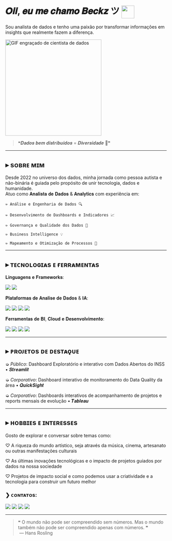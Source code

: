 # 𝑶𝒊𝒊, 𝒆𝒖 𝒎𝒆 𝒄𝒉𝒂𝒎𝒐 𝑩𝒆𝒄𝒌𝒛 ツ  <img src="https://media1.giphy.com/media/v1.Y2lkPTc5MGI3NjExdzRnZ2I1eThjcGk4cnE3ejNpd3NnaTExc3MzeTRqN2xwZXF0OWlseiZlcD12MV9pbnRlcm5hbF9naWZfYnlfaWQmY3Q9Zw/tHIRLHtNwxpjIFqPdV/giphy.gif" width="40" style="vertical-align:middle" />  

Sou analista de dados e tenho uma paixão por transformar informações em insights que realmente fazem a diferença.

<img src="https://media3.giphy.com/media/v1.Y2lkPTc5MGI3NjExZmRqODRydTQwcnY0ODlkajJ1OWoxejdlcDIxMnFtN2JxdGs3MWNkbCZlcD12MV9pbnRlcm5hbF9naWZfYnlfaWQmY3Q9Zw/UEGwYCVTBFa9tJEf66/giphy.gif" width="300" alt="GIF engraçado de cientista de dados">

> ❝𝑫𝒂𝒅𝒐𝒔 𝒃𝒆𝒎 𝒅𝒊𝒔𝒕𝒓𝒊𝒃𝒖𝒊𝒅𝒐𝒔 = 𝑫𝒊𝒗𝒆𝒓𝒔𝒊𝒅𝒂𝒅𝒆 🌈❞

---

## ▸ sᴏʙʀᴇ ᴍɪᴍ

Desde 2022 no universo dos dados, minha jornada como pessoa autista e não-binária é guiada pelo propósito de unir tecnologia, dados e humanidade.  
Atuo como 𝐀𝐧𝐚𝐥𝐢𝐬𝐭𝐚 𝐝𝐞 𝐃𝐚𝐝𝐨𝐬 & 𝐀𝐧𝐚𝐥𝐲𝐭𝐢𝐜𝐬 com experiência em:

    ➭ Análise e Engenharia de Dados 🔍

    ➭ Desenvolvimento de Dashboards e Indicadores 📈

    ➭ Governança e Qualidade dos Dados 🚩

    ➭ Business Intelligence 💡

    ➭ Mapeamento e Otimização de Processos 🚀

---

## ▸ ᴛᴇᴄɴᴏʟᴏɢɪᴀs ᴇ ғᴇʀʀᴀᴍᴇɴᴛᴀs

𝐋𝐢𝐧𝐠𝐮𝐚𝐠𝐞𝐧𝐬 𝐞 𝐅𝐫𝐚𝐦𝐞𝐰𝐨𝐫𝐤𝐬:

<img src="https://img.shields.io/badge/Python-3776AB?style=for-the-badge&logo=python&logoColor=white"/> <img src="https://img.shields.io/badge/Streamlit-FF4B4B?style=for-the-badge&logo=streamlit&logoColor=white"/>

𝐏𝐥𝐚𝐭𝐚𝐟𝐨𝐫𝐦𝐚𝐬 𝐝𝐞 𝐀𝐧𝐚𝐥𝐢𝐬𝐞 𝐝𝐞 𝐃𝐚𝐝𝐨𝐬 & 𝐈𝐀:

<img src="https://img.shields.io/badge/Jupyter-F37626?style=for-the-badge&logo=jupyter&logoColor=white"/> <img src="https://img.shields.io/badge/Alteryx-00394D?style=for-the-badge&logo=alteryx&logoColor=white"/> <img src="https://img.shields.io/badge/KNIME-002244?style=for-the-badge&logo=knime&logoColor=white"/> <img src="https://img.shields.io/badge/AWS_SageMaker-232F3E?style=for-the-badge&logo=amazon-aws&logoColor=white"/>

𝐅𝐞𝐫𝐫𝐚𝐦𝐞𝐧𝐭𝐚𝐬 𝐝𝐞 𝐁𝐈, 𝐂𝐥𝐨𝐮𝐝 𝐞 𝐃𝐞𝐬𝐞𝐧𝐯𝐨𝐥𝐯𝐢𝐦𝐞𝐧𝐭𝐨:

<img src="https://img.shields.io/badge/TABLEAU-E97627?style=for-the-badge&logo=tableau&logoColor=white"/> <img src="https://img.shields.io/badge/AWS_QuickSight-2566FF?style=for-the-badge&logo=amazon-aws&logoColor=white"/> <img src="https://img.shields.io/badge/GitHub-181717?style=for-the-badge&logo=github&logoColor=white"/> <img src="https://img.shields.io/badge/VSCode-007ACC?style=for-the-badge&logo=visual-studio-code&logoColor=white"/>

---

## ▸ ᴘʀᴏᴊᴇᴛᴏs ᴅᴇ ᴅᴇsᴛᴀǫᴜᴇ

➭ *Público*: Dashboard Exploratório e interativo com Dados Abertos do INSS • 𝑺𝒕𝒓𝒆𝒂𝒎𝒍𝒊𝒕

➭  *Corporativo*: Dashboard interativo de monitoramento do Data Quality da área • 𝑸𝒖𝒊𝒄𝒌𝑺𝒊𝒈𝒉𝒕

➭  *Corporativo*: Dashboards interativos de acompanhamento de projetos e reports mensais de evolução • 𝑻𝒂𝒃𝒍𝒆𝒂𝒖

---

## ▸ ʜᴏʙʙɪᴇs ᴇ ɪɴᴛᴇʀᴇssᴇs

Gosto de explorar e conversar sobre temas como:

♡ A riqueza do mundo artístico, seja através da música, cinema, artesanato ou outras manifestações culturais

♡ As últimas inovações tecnológicas e o impacto de projetos guiados por dados na nossa sociedade

♡ Projetos de impacto social e como podemos usar a criatividade e a tecnologia para construir um futuro melhor
### ❯ ᴄᴏɴᴛᴀᴛᴏs:

<div>
<a href="https://www.linkedin.com/in/beckzaguiar/" target="_blank"><img loading="lazy" src="https://img.shields.io/badge/-LinkedIn-%230077B5?style=for-the-badge&logo=linkedin&logoColor=white" target="_blank"></a>
<a href = "mailto:beca.aguiar12@gmail.com"><img loading="lazy" src="https://img.shields.io/badge/Gmail-D14836?style=for-the-badge&logo=gmail&logoColor=white" target="_blank"></a>
<a href="https://www.instagram.com/b.eckz" target="_blank"><img loading="lazy" src="https://img.shields.io/badge/-Instagram-%23E4405F?style=for-the-badge&logo=instagram&logoColor=white" target="_blank"></a>
<a href="https://www.youtube.com/@beckzaguiar134/playlists" target="_blank"><img loading="lazy" src="https://img.shields.io/badge/YouTube-FF0000?style=for-the-badge&logo=youtube&logoColor=white" target="_blank"></a>  
</div>

---

> ❝ O mundo não pode ser compreendido sem números. Mas o mundo também não pode ser compreendido apenas com números. ❞  
> — Hans Rosling

